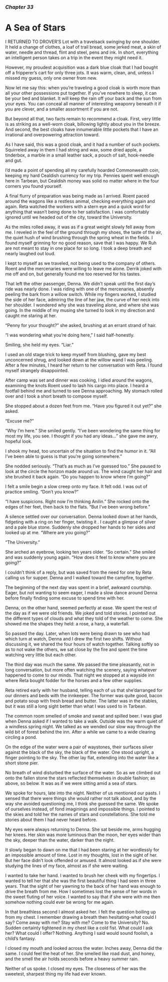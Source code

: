 ### *Chapter 33* 

# A Sea of Stars

I RETURNED TO DROVER’S Lot with a travelsack swinging by one shoulder. It held a change of clothes, a loaf of trail bread, some jerked meat, a skin of water, needle and thread, flint and steel, pens and ink. In short, everything an intelligent person takes on a trip in the event they might need it.

However, my proudest acquisition was a dark blue cloak that I had bought off a fripperer’s cart for only three jots. It was warm, clean, and, unless I missed my guess, only one owner from new.

Now let me say this: when you’re traveling a good cloak is worth more than all your other possessions put together. If you’ve nowhere to sleep, it can be your bed and blanket. It will keep the rain off your back and the sun from your eyes. You can conceal all manner of interesting weaponry beneath it if you are clever, and a smaller assortment if you are not.

But beyond all that, two facts remain to recommend a cloak. First, very little is as striking as a well-worn cloak, billowing lightly about you in the breeze. And second, the best cloaks have innumerable little pockets that I have an irrational and overpowering attraction toward.

As I have said, this was a good cloak, and it had a number of such pockets. Squirreled away in them I had string and wax, some dried apple, a tinderbox, a marble in a small leather sack, a pouch of salt, hook-needle and gut.

I’d made a point of spending all my carefully hoarded Commonwealth coin, keeping my hard Cealdish currency for my trip. Pennies spent well enough here in Tarbean, but Cealdish money was solid no matter where in the four corners you found yourself.

A final flurry of preparation was being made as I arrived. Roent paced around the wagons like a restless animal, checking everything again and again. Reta watched the workers with a stern eye and a quick word for anything that wasn’t being done to her satisfaction. I was comfortably ignored until we headed out of the city, toward the University.

As the miles rolled away, it was as if a great weight slowly fell away from me. I reveled in the feel of the ground through my shoes, the taste of the air, the quiet hush of wind brushing through the spring wheat in the fields. I found myself grinning for no good reason, save that I was happy. We Ruh are not meant to stay in one place for so long. I took a deep breath and nearly laughed out loud.

I kept to myself as we traveled, not being used to the company of others. Roent and the mercenaries were willing to leave me alone. Derrik joked with me off and on, but generally found me too reserved for his tastes.

That left the other passenger, Denna. We didn’t speak until the first day’s ride was nearly done. I was riding with one of the mercenaries, absently peeling the bark from a willow switch. While my fingers worked, I studied the side of her face, admiring the line of her jaw, the curve of her neck into her shoulder. I wondered why she was traveling alone, and where she was going. In the middle of my musing she turned to look in my direction and caught me staring at her.

“Penny for your thought?” she asked, brushing at an errant strand of hair.

“I was wondering what you’re doing here,” I said half-honestly.

Smiling, she held my eyes. “Liar.”

I used an old stage trick to keep myself from blushing, gave my best unconcerned shrug, and looked down at the willow wand I was peeling. After a few minutes, I heard her return to her conversation with Reta. I found myself strangely disappointed.

After camp was set and dinner was cooking, I idled around the wagons, examining the knots Roent used to lash his cargo into place. I heard a footfall behind me and turned to see Denna approaching. My stomach rolled over and I took a short breath to compose myself.

She stopped about a dozen feet from me. “Have you figured it out yet?” she asked.

“Excuse me?”

“Why I’m here.” She smiled gently. “I’ve been wondering the same thing for most my life, you see. I thought if you had any ideas…” she gave me awry, hopeful look.

I shook my head, too uncertain of the situation to find the humor in it. “All I’ve been able to guess is that you’re going somewhere.”

She nodded seriously. “That’s as much as I’ve guessed too.” She paused to look at the circle the horizon made around us. The wind caught her hair and she brushed it back again. “Do you happen to know where I’m going?”

I felt a smile begin a slow creep onto my face. It felt odd. I was out of practice smiling. “Don’t you know?”

“I have suspicions. Right now I’m thinking Anilin.” She rocked onto the edges of her feet, then back to the flats. “But I’ve been wrong before.”

A silence settled over our conversation. Denna looked down at her hands, fidgeting with a ring on her finger, twisting it . I caught a glimpse of silver and a pale blue stone. Suddenly she dropped her hands to her sides and looked up at me. “Where are you going?”

“The University.”

She arched an eyebrow, looking ten years older. “So certain.” She smiled and was suddenly young again. “How does it feel to know where you are going?”

I couldn’t think of a reply, but was saved from the need for one by Reta calling us for supper. Denna and I walked toward the campfire, together.

The beginning of the next day was spent in a brief, awkward courtship. Eager, but not wanting to seem eager, I made a slow dance around Denna before finally finding some excuse to spend time with her.

Denna, on the other hand, seemed perfectly at ease. We spent the rest of the day as if we were old friends. We joked and told stories. I pointed out the different types of clouds and what they told of the weather to come. She showed me the shapes they held: a rose, a harp, a waterfall.

So passed the day. Later, when lots were being drawn to see who had which turn at watch, Denna and I drew the first two shifts. Without discussing it, we shared the four hours of watch together. Talking softly so as to not wake the others, we sat close by the fire and spent the time watching very little but each other.

The third day was much the same. We passed the time pleasantly, not in long conversation, but more often watching the scenery, saying whatever happened to come to our minds. That night we stopped at a wayside inn where Reta bought fodder for the horses and a few other supplies.

Reta retired early with her husband, telling each of us that she’darranged for our dinners and beds with the innkeeper. The former was quite good, bacon and potato soup with fresh bread and butter. The latter was in the stables, but it was still a long sight better than what I was used to in Tarbean.

The common room smelled of smoke and sweat and spilled beer. I was glad when Denna asked if I wanted to take a walk. Outside was the warm quiet of a windless spring night. We talked as we wended our slow way through the wild bit of forest behind the inn. After a while we came to a wide clearing circling a pond.

On the edge of the water were a pair of waystones, their surfaces silver against the black of the sky, the black of the water. One stood upright, a finger pointing to the sky. The other lay flat, extending into the water like a short stone pier.

No breath of wind disturbed the surface of the water. So as we climbed out onto the fallen stone the stars reflected themselves in double fashion; as above, so below. It was as if we were sitting amid a sea of stars.

We spoke for hours, late into the night. Neither of us mentioned our pasts. I sensed that there were things she would rather not talk about, and by the way she avoided questioning me, I think she guessed the same. We spoke of ourselves instead, of fond imaginings and impossible things. I pointed to the skies and told her the names of stars and constellations. She told me stories about them I had never heard before.

My eyes were always returning to Denna. She sat beside me, arms hugging her knees. Her skin was more luminous than the moon, her eyes wider than the sky, deeper than the water, darker than the night.

It slowly began to dawn on me that I had been staring at her wordlessly for an impossible amount of time. Lost in my thoughts, lost in the sight of her. But her face didn’t look offended or amused. It almost looked as if she were studying the lines of my face, almost as if she were waiting.

I wanted to take her hand. I wanted to brush her cheek with my fingertips. I wanted to tell her that she was the first beautiful thing I had seen in three years. That the sight of her yawning to the back of her hand was enough to drive the breath from me. How I sometimes lost the sense of her words in the sweet fluting of her voice. I wanted to say that if she were with me then somehow nothing could ever be wrong for me again.

In that breathless second I almost asked her. I felt the question boiling up from my chest. I remember drawing a breath then hesitating-what could I say? Come away with me? Stay with me? Come to the University? No. Sudden certainty tightened in my chest like a cold fist. What could I ask her? What could I offer? Nothing. Anything I said would sound foolish, a child’s fantasy.

I closed my mouth and looked across the water. Inches away, Denna did the same. I could feel the heat of her. She smelled like road dust, and honey, and the smell the air holds seconds before a heavy summer rain.

Neither of us spoke. I closed my eyes. The closeness of her was the sweetest, sharpest thing my life had ever known.
